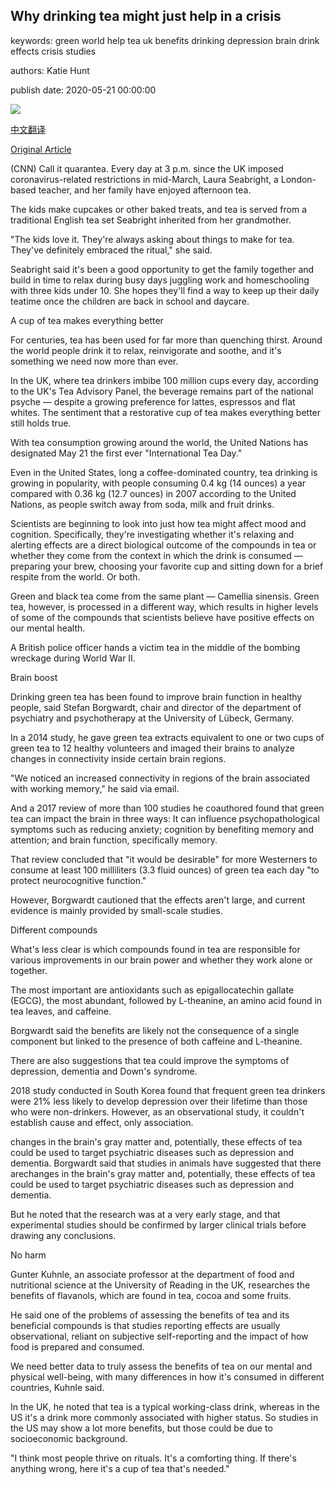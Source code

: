 ## Why drinking tea might just help in a crisis

keywords: green world help tea uk benefits drinking depression brain drink effects crisis studies

authors: Katie Hunt

publish date: 2020-05-21 00:00:00

![](https://cdn.cnn.com/cnnnext/dam/assets/200520113034-drinking-tea-stock-super-tease.jpg)

[中文翻译](Why%20drinking%20tea%20might%20just%20help%20in%20a%20crisis_zh.md)

[Original Article](https://edition.cnn.com/2020/05/21/health/tea-mental-health-benefits-wellness/index.html)

(CNN) Call it quarantea. Every day at 3 p.m. since the UK imposed coronavirus-related restrictions in mid-March, Laura Seabright, a London-based teacher, and her family have enjoyed afternoon tea.

The kids make cupcakes or other baked treats, and tea is served from a traditional English tea set Seabright inherited from her grandmother.

"The kids love it. They're always asking about things to make for tea. They've definitely embraced the ritual," she said.

Seabright said it's been a good opportunity to get the family together and build in time to relax during busy days juggling work and homeschooling with three kids under 10. She hopes they'll find a way to keep up their daily teatime once the children are back in school and daycare.

A cup of tea makes everything better

For centuries, tea has been used for far more than quenching thirst. Around the world people drink it to relax, reinvigorate and soothe, and it's something we need now more than ever.

In the UK, where tea drinkers imbibe 100 million cups every day, according to the UK's Tea Advisory Panel, the beverage remains part of the national psyche — despite a growing preference for lattes, espressos and flat whites. The sentiment that a restorative cup of tea makes everything better still holds true.

With tea consumption growing around the world, the United Nations has designated May 21 the first ever "International Tea Day."

Even in the United States, long a coffee-dominated country, tea drinking is growing in popularity, with people consuming 0.4 kg (14 ounces) a year compared with 0.36 kg (12.7 ounces) in 2007 according to the United Nations, as people switch away from soda, milk and fruit drinks.

Scientists are beginning to look into just how tea might affect mood and cognition. Specifically, they're investigating whether it's relaxing and alerting effects are a direct biological outcome of the compounds in tea or whether they come from the context in which the drink is consumed — preparing your brew, choosing your favorite cup and sitting down for a brief respite from the world. Or both.

Green and black tea come from the same plant — Camellia sinensis. Green tea, however, is processed in a different way, which results in higher levels of some of the compounds that scientists believe have positive effects on our mental health.

A British police officer hands a victim tea in the middle of the bombing wreckage during World War II.

Brain boost

Drinking green tea has been found to improve brain function in healthy people, said Stefan Borgwardt, chair and director of the department of psychiatry and psychotherapy at the University of Lübeck, Germany.

In a 2014 study, he gave green tea extracts equivalent to one or two cups of green tea to 12 healthy volunteers and imaged their brains to analyze changes in connectivity inside certain brain regions.

"We noticed an increased connectivity in regions of the brain associated with working memory," he said via email.

And a 2017 review of more than 100 studies he coauthored found that green tea can impact the brain in three ways: It can influence psychopathological symptoms such as reducing anxiety; cognition by benefiting memory and attention; and brain function, specifically memory.

That review concluded that "it would be desirable" for more Westerners to consume at least 100 milliliters (3.3 fluid ounces) of green tea each day "to protect neurocognitive function."

However, Borgwardt cautioned that the effects aren't large, and current evidence is mainly provided by small-scale studies.

Different compounds

What's less clear is which compounds found in tea are responsible for various improvements in our brain power and whether they work alone or together.

The most important are antioxidants such as epigallocatechin gallate (EGCG), the most abundant, followed by L-theanine, an amino acid found in tea leaves, and caffeine.

Borgwardt said the benefits are likely not the consequence of a single component but linked to the presence of both caffeine and L-theanine.

There are also suggestions that tea could improve the symptoms of depression, dementia and Down's syndrome.

2018 study conducted in South Korea found that frequent green tea drinkers were 21% less likely to develop depression over their lifetime than those who were non-drinkers. However, as an observational study, it couldn't establish cause and effect, only association.

changes in the brain's gray matter and, potentially, these effects of tea could be used to target psychiatric diseases such as depression and dementia. Borgwardt said that studies in animals have suggested that there arechanges in the brain's gray matter and, potentially, these effects of tea could be used to target psychiatric diseases such as depression and dementia.

But he noted that the research was at a very early stage, and that experimental studies should be confirmed by larger clinical trials before drawing any conclusions.

No harm

Gunter Kuhnle, an associate professor at the department of food and nutritional science at the University of Reading in the UK, researches the benefits of flavanols, which are found in tea, cocoa and some fruits.

He said one of the problems of assessing the benefits of tea and its beneficial compounds is that studies reporting effects are usually observational, reliant on subjective self-reporting and the impact of how food is prepared and consumed.

We need better data to truly assess the benefits of tea on our mental and physical well-being, with many differences in how it's consumed in different countries, Kuhnle said.

In the UK, he noted that tea is a typical working-class drink, whereas in the US it's a drink more commonly associated with higher status. So studies in the US may show a lot more benefits, but those could be due to socioeconomic background.

"I think most people thrive on rituals. It's a comforting thing. If there's anything wrong, here it's a cup of tea that's needed."